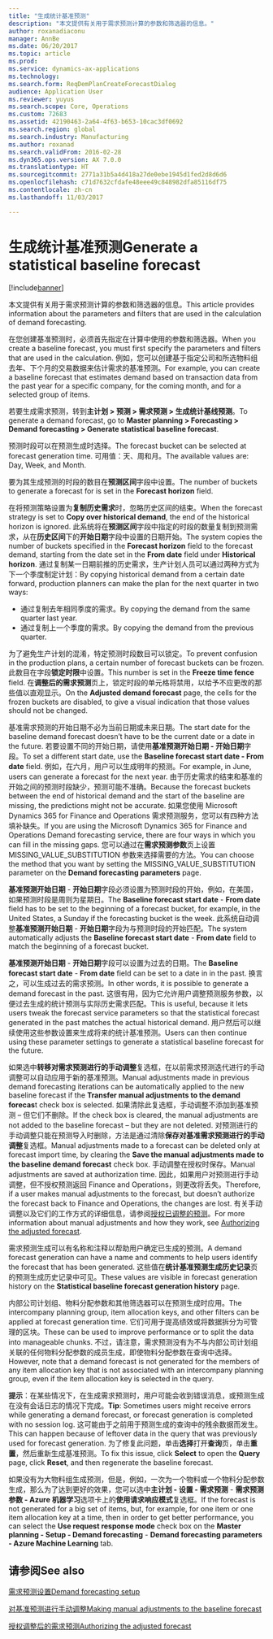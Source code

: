 ```yaml
---
title: "生成统计基准预测"
description: "本文提供有关用于需求预测计算的参数和筛选器的信息。"
author: roxanadiaconu
manager: AnnBe
ms.date: 06/20/2017
ms.topic: article
ms.prod: 
ms.service: dynamics-ax-applications
ms.technology: 
ms.search.form: ReqDemPlanCreateForecastDialog
audience: Application User
ms.reviewer: yuyus
ms.search.scope: Core, Operations
ms.custom: 72683
ms.assetid: 42190463-2a64-4f63-b653-10cac3df0692
ms.search.region: global
ms.search.industry: Manufacturing
ms.author: roxanad
ms.search.validFrom: 2016-02-28
ms.dyn365.ops.version: AX 7.0.0
ms.translationtype: HT
ms.sourcegitcommit: 2771a31b5a4d418a27de0ebe1945d1fed2d8d6d6
ms.openlocfilehash: c71d7632cfdafe48eee49c848982dfa85116df75
ms.contentlocale: zh-cn
ms.lasthandoff: 11/03/2017

---
```


# <a name="generate-a-statistical-baseline-forecast"></a><span data-ttu-id="246cd-103">生成统计基准预测</span><span class="sxs-lookup"><span data-stu-id="246cd-103">Generate a statistical baseline forecast</span></span>

[!include[banner](../includes/banner.md)]


<span data-ttu-id="246cd-104">本文提供有关用于需求预测计算的参数和筛选器的信息。</span><span class="sxs-lookup"><span data-stu-id="246cd-104">This article provides information about the parameters and filters that are used in the calculation of demand forecasting.</span></span> 

<span data-ttu-id="246cd-105">在您创建基准预测时，必须首先指定在计算中使用的参数和筛选器。</span><span class="sxs-lookup"><span data-stu-id="246cd-105">When you create a baseline forecast, you must first specify the parameters and filters that are used in the calculation.</span></span> <span data-ttu-id="246cd-106">例如，您可以创建基于指定公司和所选物料组去年、下个月的交易数据来估计需求的基准预测。</span><span class="sxs-lookup"><span data-stu-id="246cd-106">For example, you can create a baseline forecast that estimates demand based on transaction data from the past year for a specific company, for the coming month, and for a selected group of items.</span></span> 

<span data-ttu-id="246cd-107">若要生成需求预测，转到**主计划 &gt; 预测 &gt; 需求预测 &gt; 生成统计基线预测**。</span><span class="sxs-lookup"><span data-stu-id="246cd-107">To generate a demand forecast, go to **Master planning &gt; Forecasting &gt; Demand forecasting &gt; Generate statistical baseline forecast**.</span></span> 

<span data-ttu-id="246cd-108">预测时段可以在预测生成时选择。</span><span class="sxs-lookup"><span data-stu-id="246cd-108">The forecast bucket can be selected at forecast generation time.</span></span> <span data-ttu-id="246cd-109">可用值：天、周和月。</span><span class="sxs-lookup"><span data-stu-id="246cd-109">The available values are: Day, Week, and Month.</span></span> 

<span data-ttu-id="246cd-110">要为其生成预测的时段的数目在**预测区间**字段中设置。</span><span class="sxs-lookup"><span data-stu-id="246cd-110">The number of buckets to generate a forecast for is set in the **Forecast horizon** field.</span></span> 

<span data-ttu-id="246cd-111">在将预测策略设置为**复制历史需求**时，忽略历史区间的结束。</span><span class="sxs-lookup"><span data-stu-id="246cd-111">When the forecast strategy is set to **Copy over historical demand**, the end of the historical horizon is ignored.</span></span> <span data-ttu-id="246cd-112">此系统将在**预测区间**字段中指定的时段的数量复制到预测需求，从在**历史区间**下的**开始日期**字段中设置的日期开始。</span><span class="sxs-lookup"><span data-stu-id="246cd-112">The system copies the number of buckets specified in the **Forecast horizon** field to the forecast demand, starting from the date set in the **From date** field under **Historical horizon**.</span></span> <span data-ttu-id="246cd-113">通过复制某一日期前推的历史需求，生产计划人员可以通过两种方式为下一个季度制定计划：</span><span class="sxs-lookup"><span data-stu-id="246cd-113">By copying historical demand from a certain date forward, production planners can make the plan for the next quarter in two ways:</span></span>

-   <span data-ttu-id="246cd-114">通过复制去年相同季度的需求。</span><span class="sxs-lookup"><span data-stu-id="246cd-114">By copying the demand from the same quarter last year.</span></span>
-   <span data-ttu-id="246cd-115">通过复制上一个季度的需求。</span><span class="sxs-lookup"><span data-stu-id="246cd-115">By copying the demand from the previous quarter.</span></span>

<span data-ttu-id="246cd-116">为了避免生产计划的混淆，特定预测时段数目可以锁定。</span><span class="sxs-lookup"><span data-stu-id="246cd-116">To prevent confusion in the production plans, a certain number of forecast buckets can be frozen.</span></span> <span data-ttu-id="246cd-117">此数目在字段**锁定时限**中设置。</span><span class="sxs-lookup"><span data-stu-id="246cd-117">This number is set in the **Freeze time fence** field.</span></span> <span data-ttu-id="246cd-118">在**调整后的需求预测**页上，锁定时段的单元格将禁用，以给予不应更改的那些值以直观显示。</span><span class="sxs-lookup"><span data-stu-id="246cd-118">On the **Adjusted demand forecast** page, the cells for the frozen buckets are disabled, to give a visual indication that those values should not be changed.</span></span> 

<span data-ttu-id="246cd-119">基准需求预测的开始日期不必为当前日期或未来日期。</span><span class="sxs-lookup"><span data-stu-id="246cd-119">The start date for the baseline demand forecast doesn’t have to be the current date or a date in the future.</span></span> <span data-ttu-id="246cd-120">若要设置不同的开始日期，请使用**基准预测开始日期 - 开始日期**字段。</span><span class="sxs-lookup"><span data-stu-id="246cd-120">To set a different start date, use the **Baseline forecast start date - From date** field.</span></span> <span data-ttu-id="246cd-121">例如，在六月，用户可以生成明年的预测。</span><span class="sxs-lookup"><span data-stu-id="246cd-121">For example, in June, users can generate a forecast for the next year.</span></span> <span data-ttu-id="246cd-122">由于历史需求的结束和基准的开始之间的预测时段缺少，预测可能不准确。</span><span class="sxs-lookup"><span data-stu-id="246cd-122">Because the forecast buckets between the end of historical demand and the start of the baseline are missing, the predictions might not be accurate.</span></span> <span data-ttu-id="246cd-123">如果您使用 Microsoft Dynamics 365 for Finance and Operations 需求预测服务，您可以有四种方法填补缺失。</span><span class="sxs-lookup"><span data-stu-id="246cd-123">If you are using the Microsoft Dynamics 365 for Finance and Operations Demand forecasting service, there are four ways in which you can fill in the missing gaps.</span></span> <span data-ttu-id="246cd-124">您可以通过在**需求预测参数**页上设置 MISSING\_VALUE\_SUBSTITUTION 参数来选择需要的方法。</span><span class="sxs-lookup"><span data-stu-id="246cd-124">You can choose the method that you want by setting the MISSING\_VALUE\_SUBSTITUTION parameter on the **Demand forecasting parameters** page.</span></span> 

<span data-ttu-id="246cd-125">**基准预测开始日期**  -  **开始日期**字段必须设置为预测时段的开始，例如，在美国，如果预测时段是周则为星期日。</span><span class="sxs-lookup"><span data-stu-id="246cd-125">The **Baseline forecast start date** - **From date** field has to be set to the beginning of a forecast bucket, for example, in the United States, a Sunday if the forecasting bucket is the week.</span></span> <span data-ttu-id="246cd-126">此系统自动调整**基准预测开始日期**  -  **开始日期**字段为与预测时段的开始匹配。</span><span class="sxs-lookup"><span data-stu-id="246cd-126">The system automatically adjusts the **Baseline forecast start date** - **From date** field to match the beginning of a forecast bucket.</span></span> 

<span data-ttu-id="246cd-127">**基准预测开始日期**  -  **开始日期**字段可以设置为过去的日期。</span><span class="sxs-lookup"><span data-stu-id="246cd-127">The **Baseline forecast start date** - **From date** field can be set to a date in in the past.</span></span> <span data-ttu-id="246cd-128">换言之，可以生成过去的需求预测。</span><span class="sxs-lookup"><span data-stu-id="246cd-128">In other words, it is possible to generate a demand forecast in the past.</span></span> <span data-ttu-id="246cd-129">这很有用，因为它允许用户调整预测服务参数，以便过去生成的统计预测与实际历史需求匹配。</span><span class="sxs-lookup"><span data-stu-id="246cd-129">This is useful, because it lets users tweak the forecast service parameters so that the statistical forecast generated in the past matches the actual historical demand.</span></span> <span data-ttu-id="246cd-130">用户然后可以继续使用这些参数设置来生成将来的统计基准预测。</span><span class="sxs-lookup"><span data-stu-id="246cd-130">Users can then continue using these parameter settings to generate a statistical baseline forecast for the future.</span></span> 

<span data-ttu-id="246cd-131">如果选中**转移对需求预测进行的手动调整**复选框，在以前需求预测迭代进行的手动调整可以自动应用于新的基准预测。</span><span class="sxs-lookup"><span data-stu-id="246cd-131">Manual adjustments made in previous demand forecasting iterations can be automatically applied to the new baseline forecast if the **Transfer manual adjustments to the demand forecas**t check box is selected.</span></span> <span data-ttu-id="246cd-132">如果清除此复选框，手动调整不添加到基准预测 – 但它们不删除。</span><span class="sxs-lookup"><span data-stu-id="246cd-132">If the check box is cleared, the manual adjustments are not added to the baseline forecast – but they are not deleted.</span></span> <span data-ttu-id="246cd-133">对预测进行的手动调整只能在预测导入时删除，方法是通过清除**保存对基准需求预测进行的手动调整**复选框。</span><span class="sxs-lookup"><span data-stu-id="246cd-133">Manual adjustments made to a forecast can be deleted only at forecast import time, by clearing the **Save the manual adjustments made to the baseline demand forecast** check box.</span></span> <span data-ttu-id="246cd-134">手动调整在授权时保存。</span><span class="sxs-lookup"><span data-stu-id="246cd-134">Manual adjustments are saved at authorization time.</span></span> <span data-ttu-id="246cd-135">因此，如果用户对预测进行手动调整，但不授权预测返回 Finance and Operations，则更改将丢失。</span><span class="sxs-lookup"><span data-stu-id="246cd-135">Therefore, if a user makes manual adjustments to the forecast, but doesn’t authorize the forecast back to Finance and Operations, the changes are lost.</span></span> <span data-ttu-id="246cd-136">有关手动调整以及它们的工作方式的详细信息，请参阅[授权已调整的预测](authorize-adjusted-forecast.md)。</span><span class="sxs-lookup"><span data-stu-id="246cd-136">For more information about manual adjustments and how they work, see [Authorizing the adjusted forecast](authorize-adjusted-forecast.md).</span></span> 

<span data-ttu-id="246cd-137">需求预测生成可以有名称和注释以帮助用户确定已生成的预测。</span><span class="sxs-lookup"><span data-stu-id="246cd-137">A demand forecast generation can have a name and comments to help users identify the forecast that has been generated.</span></span> <span data-ttu-id="246cd-138">这些值在**统计基准预测生成历史记录**页的预测生成历史记录中可见。</span><span class="sxs-lookup"><span data-stu-id="246cd-138">These values are visible in forecast generation history on the **Statistical baseline forecast generation history** page.</span></span> 

<span data-ttu-id="246cd-139">内部公司计划组、物料分配参数和其他筛选器可以在预测生成时应用。</span><span class="sxs-lookup"><span data-stu-id="246cd-139">The intercompany planning group, item allocation keys, and other filters can be applied at forecast generation time.</span></span> <span data-ttu-id="246cd-140">它们可用于提高绩效或将数据拆分为可管理的区块。</span><span class="sxs-lookup"><span data-stu-id="246cd-140">These can be used to improve performance or to split the data into manageable chunks.</span></span> <span data-ttu-id="246cd-141">不过，请注意，需求预测没有为不与内部公司计划组关联的任何物料分配参数的成员生成，即使物料分配参数在查询中选择。</span><span class="sxs-lookup"><span data-stu-id="246cd-141">However, note that a demand forecast is not generated for the members of any item allocation key that is not associated with an intercompany planning group, even if the item allocation key is selected in the query.</span></span> 

<span data-ttu-id="246cd-142">**提示**：在某些情况下，在生成需求预测时，用户可能会收到错误消息，或预测生成在没有会话日志的情况下完成。</span><span class="sxs-lookup"><span data-stu-id="246cd-142">**Tip**: Sometimes users might receive errors while generating a demand forecast, or forecast generation is completed with no session log.</span></span> <span data-ttu-id="246cd-143">这可能由于之前用于预测生成的查询中的残余数据而发生。</span><span class="sxs-lookup"><span data-stu-id="246cd-143">This can happen because of leftover data in the query that was previously used for forecast generation.</span></span> <span data-ttu-id="246cd-144">为了修复此问题，单击**选择**打开**查询**页，单击**重置**，然后重新生成基准预测。</span><span class="sxs-lookup"><span data-stu-id="246cd-144">To fix this issue, click **Select** to open the **Query** page, click **Reset**, and then regenerate the baseline forecast.</span></span> 

<span data-ttu-id="246cd-145">如果没有为大物料组生成预测，但是，例如，一次为一个物料或一个物料分配参数生成，那么为了达到更好的效果，您可以选中**主计划 - 设置 - 需求预测**  -  **需求预测参数 - Azure 机器学习**选项卡上的**使用请求响应模式**复选框。</span><span class="sxs-lookup"><span data-stu-id="246cd-145">If the forecast is not generated for a big set of items, but, for example, for one item or one item allocation key at a time, then in order to get better performance, you can select the **Use request response mode** check box on the **Master planning - Setup - Demand forecasting** - **Demand forecasting parameters - Azure Machine Learning** tab.</span></span>

<a name="see-also"></a><span data-ttu-id="246cd-146">请参阅</span><span class="sxs-lookup"><span data-stu-id="246cd-146">See also</span></span>
--------

[<span data-ttu-id="246cd-147">需求预测设置</span><span class="sxs-lookup"><span data-stu-id="246cd-147">Demand forecasting setup</span></span>](demand-forecasting-setup.md)

[<span data-ttu-id="246cd-148">对基准预测进行手动调整</span><span class="sxs-lookup"><span data-stu-id="246cd-148">Making manual adjustments to the baseline forecast</span></span>](manual-adjustments-baseline-forecast.md)

[<span data-ttu-id="246cd-149">授权调整后的需求预测</span><span class="sxs-lookup"><span data-stu-id="246cd-149">Authorizing the adjusted forecast</span></span>](authorize-adjusted-forecast.md)




